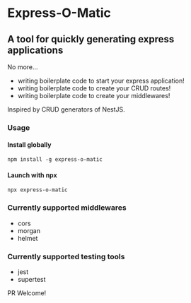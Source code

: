 # Express-O-Matic

## A tool for quickly generating express applications

No more...

- writing boilerplate code to start your express application!
- writing boilerplate code to create your CRUD routes!
- writing boilerplate code to create your middlewares!

Inspired by CRUD generators of NestJS.

### Usage

#### Install globally

```
npm install -g express-o-matic
```

#### Launch with npx

```
npx express-o-matic
```

### Currently supported middlewares

- cors
- morgan
- helmet

### Currently supported testing tools

- jest
- supertest

PR Welcome!
